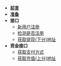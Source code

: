 * [**前言**](/)
* [**准备**](start.md)
* **接口**   
   * [新用户注册](api/user_register.md)
   * [检测是否注册](api/is_register.md)
   * [获取提现(下分)地址](api/get_address.md)
* **资金接口**   
   * [获取支付方式](api/get_pay_type.md)
   * [获取充值(上分)地址](api/create_order.md)